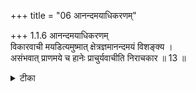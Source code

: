 +++
title = "06 आनन्दमयाधिकरणम्"

+++
1.1.6 आनन्दमयाधिकरणम्  
विकारवाची मयडित्यमुष्मात् क्षेत्रज्ञमानन्दमयं विशङ्क्य ।  
असंभवात् प्राणमये च हानेः प्राचुर्यवाचीति निराचकार ॥ 13 ॥

<details><summary>टीका</summary>

1.1.6 आनन्दमयाधिकरणम् A doubt is raised : The suffix मयट् in the word आनन्दमय (in the text)1 signifies modification. Hence the word refers to the soul. This doubt is removed by stating that the suffix मयट् is proved to be significative of abundance, as the sence of modification is given up even in the interpretative of the word प्राणमय.2 Notes : 1. anyontara आत्मा आनन्दमयः Taitt. Up., II.5. 2. In the case of प्राण there is no possibility of its undergoing any modification, whatsoever. It conveys the sense of abundance, as प्राण is discernible on its five functions of the प्राण, अपान, व्यान, उदान and समान.
</details>


